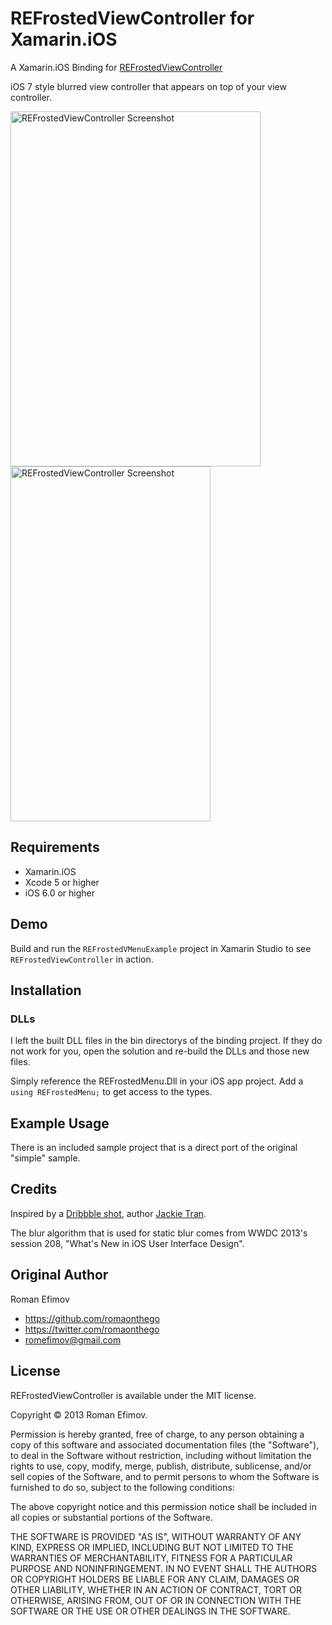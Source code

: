# REFrostedViewController for Xamarin.iOS

A Xamarin.iOS Binding for [REFrostedViewController](https://github.com/romaonthego/REFrostedViewController)

iOS 7 style blurred view controller that appears on top of your view controller.

<img src="https://github.com/therealjohn/REFrostedViewController/raw/master/Screenshot.png" alt="REFrostedViewController Screenshot" width="400" height="568" />
<img src="https://github.com/therealjohn/REFrostedViewController/raw/master/Demo.gif" alt="REFrostedViewController Screenshot" width="320" height="568" />

## Requirements
* Xamarin.iOS
* Xcode 5 or higher
* iOS 6.0 or higher

## Demo

Build and run the `REFrostedVMenuExample` project in Xamarin Studio to see `REFrostedViewController` in action.

## Installation

### DLLs

I left the built DLL files in the bin directorys of the binding project. If they do not work for you, open the solution and re-build the DLLs and those new files.

Simply reference the REFrostedMenu.Dll in your iOS app project. Add a `using REFrostedMenu;` to get access to the types.

## Example Usage

There is an included sample project that is a direct port of the original "simple" sample. 

## Credits

Inspired by a [Dribbble shot](http://dribbble.com/shots/1173945-Menu-Concept-1), author [Jackie Tran](http://dribbble.com/jackietrananh).

The blur algorithm that is used for static blur comes from WWDC 2013's session 208, "What's New in iOS User Interface Design".

## Original Author

Roman Efimov

- https://github.com/romaonthego
- https://twitter.com/romaonthego
- romefimov@gmail.com

## License

REFrostedViewController is available under the MIT license.

Copyright © 2013 Roman Efimov.

Permission is hereby granted, free of charge, to any person obtaining a copy of this software and associated documentation files (the "Software"), to deal in the Software without restriction, including without limitation the rights to use, copy, modify, merge, publish, distribute, sublicense, and/or sell copies of the Software, and to permit persons to whom the Software is furnished to do so, subject to the following conditions:

The above copyright notice and this permission notice shall be included in all copies or substantial portions of the Software.

THE SOFTWARE IS PROVIDED "AS IS", WITHOUT WARRANTY OF ANY KIND, EXPRESS OR IMPLIED, INCLUDING BUT NOT LIMITED TO THE WARRANTIES OF MERCHANTABILITY, FITNESS FOR A PARTICULAR PURPOSE AND NONINFRINGEMENT. IN NO EVENT SHALL THE AUTHORS OR COPYRIGHT HOLDERS BE LIABLE FOR ANY CLAIM, DAMAGES OR OTHER LIABILITY, WHETHER IN AN ACTION OF CONTRACT, TORT OR OTHERWISE, ARISING FROM, OUT OF OR IN CONNECTION WITH THE SOFTWARE OR THE USE OR OTHER DEALINGS IN THE SOFTWARE.
